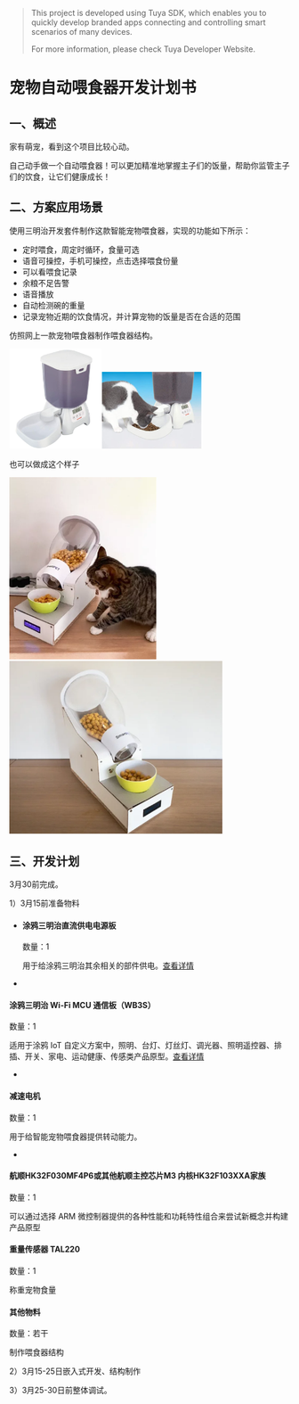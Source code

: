 

> This project is developed using Tuya SDK, which enables you to quickly develop branded apps connecting and controlling smart scenarios of many devices.  
>
> For more information, please check Tuya Developer Website.

# 宠物自动喂食器开发计划书

## 一、概述

家有萌宠，看到这个项目比较心动。

自己动手做一个自动喂食器！可以更加精准地掌握主子们的饭量，帮助你监管主子们的饮食，让它们健康成长！

## 二、方案应用场景

使用三明治开发套件制作这款智能宠物喂食器，实现的功能如下所示：

- 定时喂食，周定时循环，食量可选
- 语音可操控，手机可操控，点击选择喂食份量
- 可以看喂食记录
- 余粮不足告警
- 语音播放
- 自动检测碗的重量
- 记录宠物近期的饮食情况，并计算宠物的饭量是否在合适的范围

仿照网上一款宠物喂食器制作喂食器结构。

<img src="https://github.com/witsoft001/pet_feeder/blob/main/image-20210305224036338.png" alt="image-20210305224036338" style="zoom:30%;" /><img src="https://github.com/witsoft001/pet_feeder/blob/main/image-20210305224240373.png" alt="image-20210305224240373" style="zoom:30%;" />

也可以做成这个样子

<img src="https://github.com/witsoft001/pet_feeder/blob/main/image-20210305225431987.png" alt="image-20210305225431987" style="zoom:67%;" /><img src="https://github.com/witsoft001/pet_feeder/blob/main/image-20210305225502364.png" alt="image-20210305225502364" style="zoom: 67%;" />

## 三、开发计划

3月30前完成。

1）3月15前准备物料

- #### 涂鸦三明治直流供电电源板

  数量：1

  用于给涂鸦三明治其余相关的部件供电。[查看详情](https://developer.tuya.com/cn/docs/iot/device-development/tuya-development-board-kit/tuya-sandwich-evaluation-kits/power-board/tuya-sandwich-dcdc-power-board?id=K97o1vflof4gs)

- 

  #### 涂鸦三明治 Wi-Fi MCU 通信板（WB3S）

  数量：1

  适用于涂鸦 IoT 自定义方案中，照明、台灯、灯丝灯、调光器、照明遥控器、排插、开关、家电、运动健康、传感类产品原型。[查看详情](https://developer.tuya.com/cn/docs/iot/device-development/tuya-development-board-kit/tuya-sandwich-evaluation-kits/wireless-communication-board/tuya-sandwich-wifi-mcu-boarde3s?id=K97o0jmgbknqs)

- 

  #### 减速电机

  数量：1

  用于给智能宠物喂食器提供转动能力。

- 

  #### 航顺HK32F030MF4P6或其他航顺主控芯片**M3** **内核****HK32F103XXA****家族**

  数量：1

  可以通过选择 ARM 微控制器提供的各种性能和功耗特性组合来尝试新概念并构建产品原型

  

  #### 重量传感器 TAL220 

  数量：1

  称重宠物食量

  

  #### 其他物料

  数量：若干

  制作喂食器结构

  

2）3月15-25日嵌入式开发、结构制作

3）3月25-30日前整体调试。
